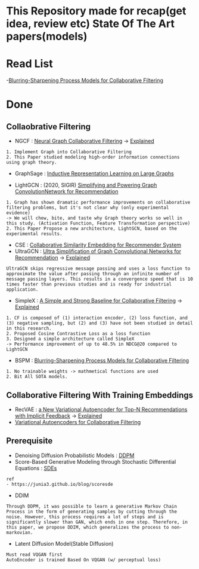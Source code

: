 # This Repository made for recap(get idea, review etc) State Of The Art papers(models)

# Read List
-[Blurring-Sharpening Process Models for Collaborative Filtering](https://arxiv.org/pdf/2211.09324v2.pdf)

# Done
## Collaobrative Filtering
- NGCF : [Neural Graph Collaborative Filtering](https://jihoonjung.tistory.com/63) -> [Explained](https://jihoonjung.tistory.com/63)
```
1. Implement Graph into Collaborative Filtering
2. This Paper studied modeling high-order information connections using graph theory.
```
- GraphSage : [Inductive Representation Learning on Large Graphs](https://arxiv.org/abs/1706.02216)

- LightGCN : (2020, SIGIR) [Simplifying and Powering Graph ConvolutionNetwork for Recommendation](hhttps://arxiv.org/abs/2002.02126)
```
1. Graph has shown dramatic performance improvements on collaborative filtering problems, but it's not clear why (only experimental evidence)
-> We will chew, bite, and taste why Graph theory works so well in this study. (Activation Function, Feature Transformation perspective)
2. This Paper Propose a new architecture, LightGCN, based on the experimental results.
```
- CSE : [Collaborative Similarity Embedding for Recommender System](https://arxiv.org/pdf/1902.06188.pdf)
- UltraGCN : [Ultra Simplification of Graph Convolutional Networks for Recommendation](https://arxiv.org/abs/2110.15114) -> [Explained](https://jihoonjung.tistory.com/65)
```
UltraGCN skips regressive message passing and uses a loss function to approximate the value after passing through an infinite number of message passing layers. This results in a convergence speed that is 10 times faster than previous studies and is ready for industrial application.
```
- SimpleX : [A Simple and Strong Baseline for Collaborative Filtering](https://arxiv.org/pdf/1902.06188.pdf) -> [Explained](https://jihoonjung.tistory.com/65)
```
1. CF is composed of (1) interaction encoder, (2) loss function, and (3) negative sampling, but (2) and (3) have not been studied in detail in this research.
2. Proposed Cosine Contrastive Loss as a loss function
3. Designed a simple architecture called SimpleX
-> Performance improvement of up to 48.5% in NDCG@20 compared to LightGCN
```

- BSPM : [Blurring-Sharpening Process Models for Collaborative Filtering](https://arxiv.org/abs/2211.09324)
```
1. No trainable weights -> mathmetical functions are used
2. Bit All SOTA models.
```

## Collaborative Filtering With Training Embeddings
- RecVAE : [a New Variational Autoencoder for Top-N Recommendations with Implicit Feedback](https://arxiv.org/abs/1912.11160) -> [Explained]()
- [Variational Autoencoders for Collaborative Filtering](https://arxiv.org/abs/1802.05814)


## Prerequisite
- Denoising Diffusion Probabilistic Models : [DDPM](https://arxiv.org/abs/2006.11239)
- Score-Based Generative Modeling through Stochastic Differential Equations : [SDEs](https://arxiv.org/abs/2011.13456)
```
ref
- https://junia3.github.io/blog/scoresde
```
- DDIM
```
Through DDPM, it was possible to learn a generative Markov Chain Process in the form of generating samples by cutting through the noise. However, this process requires a lot of steps and is significantly slower than GAN, which ends in one step. Therefore, in this paper, we propose DDIM, which generalizes the process to non-markovian.
```
- Latent Diffusion Model(Stable Diffusion)
```
Must read VQGAN first
AutoEncoder is trained Based On VQGAN (w/ perceptual loss)
```